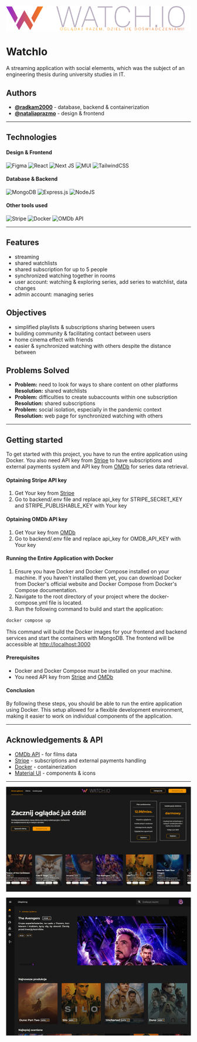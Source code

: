 <div style="display: flex; justify-content: center; align-items: center;">
    <img alt="Logo" src="./frontend/public/images/logo.svg" >
</div>


# WatchIo

A streaming application with social elements, which was the subject of an engineering thesis during university studies in IT.


## Authors

- **[@radkam2000](https://www.github.com/radkam2000)** - database, backend & containerization
- **[@nataliaprazmo](https://github.com/nataliaprazmo)** - design & frontend

---

## Technologies

#### Design & Frontend
![Figma](https://img.shields.io/badge/figma-%23F24E1E.svg?style=for-the-badge&logo=figma&logoColor=white) ![React](https://img.shields.io/badge/react-%2320232a.svg?style=for-the-badge&logo=react&logoColor=%2361DAFB) ![Next JS](https://img.shields.io/badge/Next-black?style=for-the-badge&logo=next.js&logoColor=white) ![MUI](https://img.shields.io/badge/MUI-%230081CB.svg?style=for-the-badge&logo=mui&logoColor=white) ![TailwindCSS](https://img.shields.io/badge/tailwindcss-%2338B2AC.svg?style=for-the-badge&logo=tailwind-css&logoColor=white)

#### Database & Backend
![MongoDB](https://img.shields.io/badge/MongoDB-%234ea94b.svg?style=for-the-badge&logo=mongodb&logoColor=white) ![Express.js](https://img.shields.io/badge/express.js-%23404d59.svg?style=for-the-badge&logo=express&logoColor=%2361DAFB) ![NodeJS](https://img.shields.io/badge/node.js-6DA55F?style=for-the-badge&logo=node.js&logoColor=white)

#### Other tools used
![Stripe](https://shields.io/badge/Stripe-blueviolet?&style=for-the-badge) ![Docker](https://img.shields.io/badge/docker-%230db7ed.svg?style=for-the-badge&logo=docker&logoColor=white) ![OMDb API](https://shields.io/badge/OMDbAPI-seagreen?&style=for-the-badge)

---

## Features

- streaming
- shared watchlists
- shared subscription for up to 5 people
- synchronized watching together in rooms
- user account:
    watching & exploring series, add series to watchlist, data changes
- admin account:
    managing series

## Objectives

- simplified playlists & subscriptions sharing between users
- building community & facilitating contact between users
- home cinema effect with friends
- easier & synchronized watching with others despite the distance between

## Problems Solved

- **Problem:**  need to look for ways to share content on other platforms\
    **Resolution:** shared watchlists
- **Problem:** difficulties to create subaccounts within one subscription\
    **Resolution:** shared subscriptions
- **Problem:** social isolation, especially in the pandemic context \
    **Resolution:** web page for synchronized watching with others

---

## Getting started

To get started with this project, you have to run the entire application using Docker. You also need API key from [Stripe](https://dashboard.stripe.com/test/apikeys) to have subscriptions and external payments system and API key from [OMDb](https://www.omdbapi.com/apikey.aspx) for series data retrieval.

#### Optaining Stripe API key
1. Get Your key from [Stripe](https://dashboard.stripe.com/test/apikeys)
2. Go to backend/.env file and replace api_key for STRIPE_SECRET_KEY and STRIPE_PUBLISHABLE_KEY with Your key

#### Optaining OMDb API key
1. Get Your key from [OMDb](https://www.omdbapi.com/apikey.aspx)
2. Go to backend/.env file and replace api_key for OMDB_API_KEY with Your key

#### Running the Entire Application with Docker

1. Ensure you have Docker and Docker Compose installed on your machine. If you haven't installed them yet, you can download Docker from Docker's official website and Docker Compose from Docker's Compose documentation.
2. Navigate to the root directory of your project where the docker-compose.yml file is located.
3. Run the following command to build and start the application:

```bash
docker compose up
```

This command will build the Docker images for your frontend and backend services and start the containers with MongoDB. The frontend will be accessible at [http://localhost:3000](http://localhost:3000)


#### Prerequisites
- Docker and Docker Compose must be installed on your machine.
- You need API key from [Stripe](https://dashboard.stripe.com/test/apikeys) and [OMDb](https://www.omdbapi.com/apikey.aspx)

#### Conclusion

By following these steps, you should be able to run the entire application using Docker. This setup allowed for a flexible development environment, making it easier to work on individual components of the application.

---

## Acknowledgements & API

- [OMDb API](https://www.omdbapi.com/) - for films data
- [Stripe](https://stripe.com/en-pl) - subscriptions and external payments handling
- [Docker](https://www.docker.com/) - containerization
- [Material UI](https://mui.com/) - components & icons

---

<div style="display: flex; flex-direction: column; gap: 16px; justify-content: center; align-items: center;">
    <img alt="Demo" src="./demo/demo.PNG" >
    <img alt="Demo2" src="./demo/demo2.PNG" >
</div>

